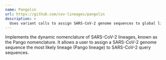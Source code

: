 ```yaml
---
name: Pangolin
url: https://github.com/cov-lineages/pangolin
description: >
  Uses variant calls to assign SARS-CoV-2 genome sequences to global lineages
---
```


Implements the dynamic nomenclature of SARS-CoV-2 lineages, known as the Pango nomenclature.
It allows a user to assign a SARS-CoV-2 genome sequence the most likely lineage (Pango lineage)
to SARS-CoV-2 query sequences.
